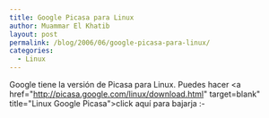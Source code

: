 ```yaml
---
title: Google Picasa para Linux
author: Muammar El Khatib
layout: post
permalink: /blog/2006/06/google-picasa-para-linux/
categories:
  - Linux
---
```

Google tiene la versión de Picasa para Linux. Puedes hacer <a href="http://picasa.google.com/linux/download.html" target=blank" title="Linux Google Picasa">click aqu</a>í para bajarja <img src="http://muammar.me/blog/wp-includes/images/smilies/simple-smile.png" alt=":-)" class="wp-smiley" style="height: 1em; max-height: 1em;" />